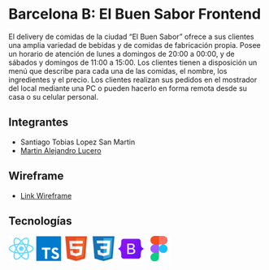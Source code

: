 # Barcelona B: El Buen Sabor Frontend

El delivery de comidas de la ciudad “El Buen Sabor” ofrece a sus clientes una amplia variedad de bebidas y de comidas de fabricación propia. Posee un horario de atención de lunes a domingos de 20:00 a 00:00, y de sábados y domingos de 11:00 a 15:00. Los clientes tienen a disposición un menú que describe para cada una de las comidas, el nombre, los ingredientes y el precio. Los clientes realizan sus pedidos en el mostrador del local mediante una PC o pueden hacerlo en forma remota desde su casa o su celular personal.

## Integrantes

- Santiago Tobias Lopez San Martin
- [Martin Alejandro Lucero](https://github.com/martinlucero13)

## Wireframe

- [Link Wireframe](https://www.figma.com/file/6gBnQOcOlFE3g8Oi4NUAZA/Wireframe?type=design&node-id=0-1)

## Tecnologías

[<img src="https://github.com/devicons/devicon/raw/master/icons/react/react-original.svg" width="50">](https://es.react.dev/)
[<img src="https://github.com/devicons/devicon/raw/master/icons/typescript/typescript-original.svg" width="50">](https://www.typescriptlang.org/)
[<img src="https://github.com/devicons/devicon/raw/master/icons/html5/html5-original.svg" width="50">](https://developer.mozilla.org/es/docs/Web/HTML)
[<img src="https://github.com/devicons/devicon/raw/master/icons/css3/css3-original.svg" width="50">](https://developer.mozilla.org/es/docs/Web/CSS)
[<img src="https://github.com/devicons/devicon/raw/master/icons/bootstrap/bootstrap-original.svg" width="50">](https://getbootstrap.com/)
[<img src="https://github.com/devicons/devicon/raw/master/icons/figma/figma-original.svg" width="50">](https://www.figma.com/login)


